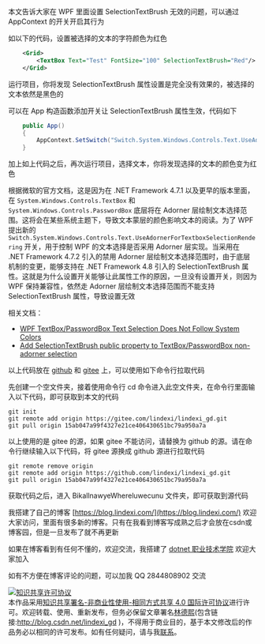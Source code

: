 
本文告诉大家在 WPF 里面设置 SelectionTextBrush 无效的问题，可以通过 AppContext 的开关开启其行为

<!--more-->


<!-- 发布 -->
<!-- 博客 -->

如以下的代码，设置被选择的文本的字符颜色为红色

```xml
    <Grid>
        <TextBox Text="Test" FontSize="100" SelectionTextBrush="Red"/>
    </Grid>
```

运行项目，你将发现 SelectionTextBrush 属性设置是完全没有效果的，被选择的文本依然是黑色的

可以在 App 构造函数添加开关让 SelectionTextBrush 属性生效，代码如下

```csharp
    public App()
    {
        AppContext.SetSwitch("Switch.System.Windows.Controls.Text.UseAdornerForTextboxSelectionRendering", false);
    }
```

加上如上代码之后，再次运行项目，选择文本，你将发现选择的文本的颜色变为红色

根据微软的官方文档，这是因为在 .NET Framework 4.7.1 以及更早的版本里面，在 `System.Windows.Controls.TextBox` 和 `System.Windows.Controls.PasswordBox` 底层将在 Adorner 层绘制文本选择范围。这将会在某些系统主题下，导致文本蒙层的颜色影响文本的阅读。为了 WPF 提出新的 `Switch.System.Windows.Controls.Text.UseAdornerForTextboxSelectionRendering` 开关，用于控制 WPF 的文本选择是否采用 Adorner 层实现。当采用在 .NET Framework 4.7.2 引入的禁用 Adorner 层绘制文本选择范围时，由于底层机制的变更，能够支持在 .NET Framework 4.8 引入的 SelectionTextBrush 属性。这就是为什么设置开关能够让此属性工作的原因，一旦没有设置开关，则因为 WPF 保持兼容性，依然走 Adorner 层绘制文本选择范围而不能支持 SelectionTextBrush 属性，导致设置无效

相关文档：

- [WPF TextBox/PasswordBox Text Selection Does Not Follow System Colors](https://github.com/Microsoft/dotnet/blob/main/Documentation/compatibility/wpf-TextBox-PasswordBox-text-selection-does-not-follow-system-colors.md )
- [Add SelectionTextBrush public property to TextBox/PasswordBox non-adorner selection](https://github.com/microsoft/dotnet/blob/main/Documentation/compatibility/wpf-SelectionTextBrush-property-for-non-adorner-selection.md)

以上代码放在 [github](https://github.com/lindexi/lindexi_gd/tree/15ab047a99f4327e21ce406430651bc79a950a7a/BikallnawyeWhereluwecunu) 和 [gitee](https://gitee.com/lindexi/lindexi_gd/tree/15ab047a99f4327e21ce406430651bc79a950a7a/BikallnawyeWhereluwecunu) 上，可以使用如下命令行拉取代码

先创建一个空文件夹，接着使用命令行 cd 命令进入此空文件夹，在命令行里面输入以下代码，即可获取到本文的代码

```
git init
git remote add origin https://gitee.com/lindexi/lindexi_gd.git
git pull origin 15ab047a99f4327e21ce406430651bc79a950a7a
```

以上使用的是 gitee 的源，如果 gitee 不能访问，请替换为 github 的源。请在命令行继续输入以下代码，将 gitee 源换成 github 源进行拉取代码

```
git remote remove origin
git remote add origin https://github.com/lindexi/lindexi_gd.git
git pull origin 15ab047a99f4327e21ce406430651bc79a950a7a
```

获取代码之后，进入 BikallnawyeWhereluwecunu 文件夹，即可获取到源代码


我搭建了自己的博客 [https://blog.lindexi.com/](https://blog.lindexi.com/) 欢迎大家访问，里面有很多新的博客。只有在我看到博客写成熟之后才会放在csdn或博客园，但是一旦发布了就不再更新

如果在博客看到有任何不懂的，欢迎交流，我搭建了 [dotnet 职业技术学院](https://t.me/dotnet_campus) 欢迎大家加入

如有不方便在博客评论的问题，可以加我 QQ 2844808902 交流

<a rel="license" href="http://creativecommons.org/licenses/by-nc-sa/4.0/"><img alt="知识共享许可协议" style="border-width:0" src="https://licensebuttons.net/l/by-nc-sa/4.0/88x31.png" /></a><br />本作品采用<a rel="license" href="http://creativecommons.org/licenses/by-nc-sa/4.0/">知识共享署名-非商业性使用-相同方式共享 4.0 国际许可协议</a>进行许可。欢迎转载、使用、重新发布，但务必保留文章署名[林德熙](http://blog.csdn.net/lindexi_gd)(包含链接:http://blog.csdn.net/lindexi_gd )，不得用于商业目的，基于本文修改后的作品务必以相同的许可发布。如有任何疑问，请与我[联系](mailto:lindexi_gd@163.com)。